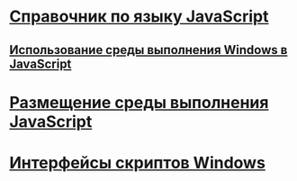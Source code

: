 # [Справочник по языку JavaScript](javascript/javascript-language-reference.md)
## [Использование среды выполнения Windows в JavaScript](jswinrt/using-the-windows-runtime-in-javascript.md)
# [Размещение среды выполнения JavaScript](chakra-hosting/javascript-runtime-hosting.md)
# [Интерфейсы скриптов Windows](winscript/windows-script-interfaces.md)
